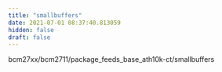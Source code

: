 ```yaml
---
title: "smallbuffers"
date: 2021-07-01 08:37:40.813059
hidden: false
draft: false
---
```


bcm27xx/bcm2711/package_feeds_base_ath10k-ct/smallbuffers


